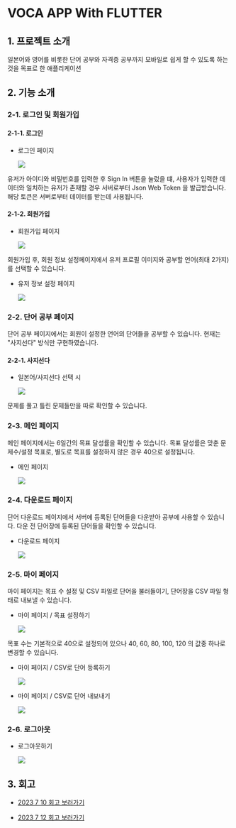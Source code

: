 # VOCA APP With FLUTTER



## 1. 프로젝트 소개

일본어와 영어를 비롯한 단어 공부와 자격증 공부까지 모바일로 쉽게 할 수 있도록 하는 것을 목표로 한 애플리케이션


## 2. 기능 소개

### 2-1. 로그인 및 회원가입


#### 2-1-1. 로그인

- 로그인 페이지

  <image src="https://github.com/092600/Voca_App/blob/master/%EC%9D%B4%EB%AF%B8%EC%A7%80/%EC%B5%9C%EC%A2%85_%EB%A1%9C%EA%B7%B8%EC%9D%B8.gif?raw=true">

유저가 아이디와 비밀번호를 입력한 후 Sign In 버튼을 눌렀을 떄, 사용자가 입력한 데이터와 일치하는 유저가 존재할 경우 서버로부터 Json Web Token 을 발급받습니다. 해당 토큰은 서버로부터 데이터를 받는데 사용됩니다.

#### 2-1-2. 회원가입

- 회원가입 페이지

  <image src="https://github.com/092600/Voca_App/blob/master/%EC%9D%B4%EB%AF%B8%EC%A7%80/%EC%B5%9C%EC%A2%85_%ED%9A%8C%EC%9B%90%EA%B0%80%EC%9E%85.gif">

회원가입 후, 회원 정보 설정페이지에서 유저 프로필 이미지와 공부할 언어(최대 2가지)를 선택할 수 있습니다.

- 유저 정보 설정 페이지

  <image src="https://github.com/092600/Voca_App/blob/master/%EC%9D%B4%EB%AF%B8%EC%A7%80/%EC%B5%9C%EC%A2%85_%EC%9C%A0%EC%A0%80%20%EC%A0%95%EB%B3%B4%20%EC%84%A4%EC%A0%95.gif">



### 2-2. 단어 공부 페이지

단어 공부 페이지에서는 회원이 설정한 언어의 단어들을 공부할 수 있습니다. 현재는 "사지선다" 방식만 구현하였습니다.

#### 2-2-1. 사지선다

- 일본어/사지선다 선택 시

  <image src="https://github.com/092600/Voca_App/blob/master/%EC%9D%B4%EB%AF%B8%EC%A7%80/%EC%B5%9C%EC%A2%85_%EB%8B%A8%EC%96%B4%20%EA%B3%B5%EB%B6%80%ED%95%98%EA%B8%B0.gif">
  
문제를 풀고 틀린 문제들만을 따로 확인할 수 있습니다.
    


### 2-3. 메인 페이지

메인 페이지에서는 6일간의 목표 달성률을 확인할 수 있습니다. 목표 달성률은 맞춘 문제수/설정 목표로, 별도로 목표를 설정하지 않은 경우 40으로 설정됩니다.

- 메인 페이지

  <image src="https://github.com/092600/Voca_App/blob/master/%EC%9D%B4%EB%AF%B8%EC%A7%80/%EC%B5%9C%EC%A2%85_%EB%A9%94%EC%9D%B8%ED%8E%98%EC%9D%B4%EC%A7%80.gif">


### 2-4. 다운로드 페이지

단어 다운로드 페이지에서 서버에 등록된 단어들을 다운받아 공부에 사용할 수 있습니다. 다운 전 단어장에 등록된 단어들을 확인할 수 있습니다.

- 다운로드 페이지

   <image src="https://github.com/092600/Voca_App/blob/master/%EC%9D%B4%EB%AF%B8%EC%A7%80/%EC%B5%9C%EC%A2%85_%EB%8B%A8%EC%96%B4%EC%9E%A5%20%EB%8B%A4%EC%9A%B4%EB%A1%9C%EB%93%9C.gif">





### 2-5. 마이 페이지

마이 페이지는 목표 수 설정 및 CSV 파일로 단어을 불러들이기, 단어장을 CSV 파일 형태로 내보낼 수 있습니다.

- 마이 페이지 / 목표 설정하기

  <image src="https://github.com/092600/Voca_App/blob/master/%EC%9D%B4%EB%AF%B8%EC%A7%80/%EC%B5%9C%EC%A2%85_%EB%AA%A9%ED%91%9C%20%EB%B3%80%EA%B2%BD.gif">



목표 수는 기본적으로 40으로 설정되어 있으나 40, 60, 80, 100, 120 의 값중 하나로 변경할 수 있습니다.


- 마이 페이지 / CSV로 단어 등록하기

  <image src="https://github.com/092600/Voca_App/blob/master/%EC%9D%B4%EB%AF%B8%EC%A7%80/%EC%B5%9C%EC%A2%85_CSV%20%EB%8B%A8%EC%96%B4%20%EB%93%B1%EB%A1%9D.gif">

- 마이 페이지 / CSV로 단어 내보내기

  <image src="https://github.com/092600/Voca_App/blob/master/%EC%9D%B4%EB%AF%B8%EC%A7%80/%EC%B5%9C%EC%A2%85_%EB%8B%A8%EC%96%B4%EC%9E%A5%20%EB%82%B4%EB%B3%B4%EB%82%B4%EA%B8%B0.gif">

### 2-6. 로그아웃

- 로그아웃하기

  <image src="https://github.com/092600/Voca_App/blob/master/%EC%9D%B4%EB%AF%B8%EC%A7%80/%EC%B5%9C%EC%A2%85_%EB%A1%9C%EA%B7%B8%EC%95%84%EC%9B%83.gif">




## 3. 회고

- [2023 7 10 회고 보러가기](https://github.com/092600/Voca_App/blob/master/%ED%9A%8C%EA%B3%A0/2023_07_10_%ED%9A%8C%EA%B3%A0.md)


- [2023 7 12 회고 보러가기](https://github.com/092600/Voca_App/blob/master/%ED%9A%8C%EA%B3%A0/2023_07_12_%ED%9A%8C%EA%B3%A0.md)
